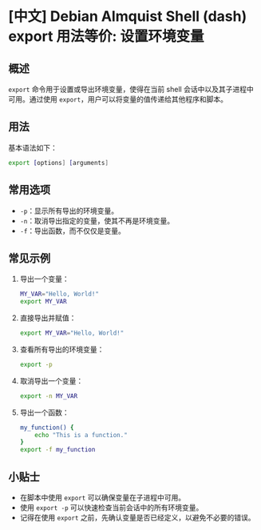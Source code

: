 # [中文] Debian Almquist Shell (dash) export 用法等价: 设置环境变量

## 概述
`export` 命令用于设置或导出环境变量，使得在当前 shell 会话中以及其子进程中可用。通过使用 `export`，用户可以将变量的值传递给其他程序和脚本。

## 用法
基本语法如下：
```bash
export [options] [arguments]
```

## 常用选项
- `-p`：显示所有导出的环境变量。
- `-n`：取消导出指定的变量，使其不再是环境变量。
- `-f`：导出函数，而不仅仅是变量。

## 常见示例
1. 导出一个变量：
   ```bash
   MY_VAR="Hello, World!"
   export MY_VAR
   ```

2. 直接导出并赋值：
   ```bash
   export MY_VAR="Hello, World!"
   ```

3. 查看所有导出的环境变量：
   ```bash
   export -p
   ```

4. 取消导出一个变量：
   ```bash
   export -n MY_VAR
   ```

5. 导出一个函数：
   ```bash
   my_function() {
       echo "This is a function."
   }
   export -f my_function
   ```

## 小贴士
- 在脚本中使用 `export` 可以确保变量在子进程中可用。
- 使用 `export -p` 可以快速检查当前会话中的所有环境变量。
- 记得在使用 `export` 之前，先确认变量是否已经定义，以避免不必要的错误。